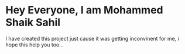 # Hey Everyone, I am Mohammed Shaik Sahil
I have created this project just cause it was getting inconvinent for me, i hope this help you too...